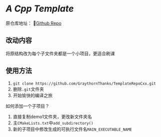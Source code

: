 # _A Cpp Template_

原仓库地址：
🌟[Github Repo](https://github.com/Codesire-Deng/TemplateRepoCxx)

## 改动内容

将原结构改为每个子文件夹都是一个小项目，更适合刷课

## 使用方法

1. `git clone https://github.com/GraythornThanks/TemplateRepoCxx.git`
2. 删除`.git`文件夹
3. 开始愉快的编译之旅

如何添加一个子项目？

1. 直接复制demo1文件夹，更改新文件夹名
2. 主`CMakeLists.txt`中`add_subdirectory()`
3. 新的子项目中修改生成的可执行文件名`MAIN_EXECUTABLE_NAME`

